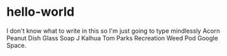 # hello-world
I don't know what to write in this so I'm just going to type mindlessly
Acorn Peanut Dish Glass Soap J Kalhua Tom Parks Recreation Weed Pod Google Space.
